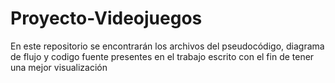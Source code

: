 # Proyecto-Videojuegos
En este repositorio se encontrarán los archivos del pseudocódigo, diagrama de flujo y codigo fuente presentes en el trabajo escrito con el fin de tener una mejor visualización
